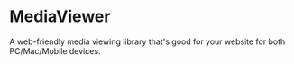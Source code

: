 # MediaViewer
A web-friendly media viewing library that's good for your website for both PC/Mac/Mobile devices.
